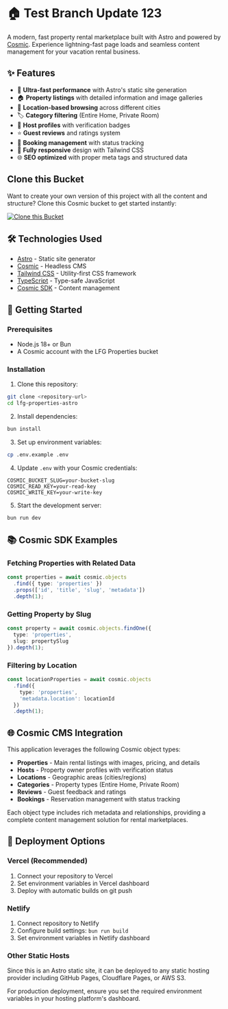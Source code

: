 # 🏠 Test Branch Update 123

A modern, fast property rental marketplace built with Astro and powered by [Cosmic](https://www.cosmicjs.com). Experience lightning-fast page loads and seamless content management for your vacation rental business.

## ✨ Features

- 🚀 **Ultra-fast performance** with Astro's static site generation
- 🏠 **Property listings** with detailed information and image galleries
- 📍 **Location-based browsing** across different cities
- 🏷️ **Category filtering** (Entire Home, Private Room)
- 👤 **Host profiles** with verification badges
- ⭐ **Guest reviews** and ratings system
- 📅 **Booking management** with status tracking
- 📱 **Fully responsive** design with Tailwind CSS
- 🌐 **SEO optimized** with proper meta tags and structured data

## Clone this Bucket

Want to create your own version of this project with all the content and structure? Clone this Cosmic bucket to get started instantly:

[![Clone this Bucket](https://img.shields.io/badge/Clone%20this%20Bucket-4F46E5?style=for-the-badge&logo=cosmic&logoColor=white)](http://localhost:3040/projects/new?clone_bucket=lfg-production)

## 🛠️ Technologies Used

- [Astro](https://astro.build) - Static site generator
- [Cosmic](https://www.cosmicjs.com) - Headless CMS
- [Tailwind CSS](https://tailwindcss.com) - Utility-first CSS framework
- [TypeScript](https://www.typescriptlang.org) - Type-safe JavaScript
- [Cosmic SDK](https://www.cosmicjs.com/docs) - Content management

## 🚀 Getting Started

### Prerequisites

- Node.js 18+ or Bun
- A Cosmic account with the LFG Properties bucket

### Installation

1. Clone this repository:
```bash
git clone <repository-url>
cd lfg-properties-astro
```

2. Install dependencies:
```bash
bun install
```

3. Set up environment variables:
```bash
cp .env.example .env
```

4. Update `.env` with your Cosmic credentials:
```env
COSMIC_BUCKET_SLUG=your-bucket-slug
COSMIC_READ_KEY=your-read-key
COSMIC_WRITE_KEY=your-write-key
```

5. Start the development server:
```bash
bun run dev
```

## 📚 Cosmic SDK Examples

### Fetching Properties with Related Data
```typescript
const properties = await cosmic.objects
  .find({ type: 'properties' })
  .props(['id', 'title', 'slug', 'metadata'])
  .depth(1);
```

### Getting Property by Slug
```typescript
const property = await cosmic.objects.findOne({
  type: 'properties',
  slug: propertySlug
}).depth(1);
```

### Filtering by Location
```typescript
const locationProperties = await cosmic.objects
  .find({ 
    type: 'properties',
    'metadata.location': locationId 
  })
  .depth(1);
```

## 🌐 Cosmic CMS Integration

This application leverages the following Cosmic object types:

- **Properties** - Main rental listings with images, pricing, and details
- **Hosts** - Property owner profiles with verification status
- **Locations** - Geographic areas (cities/regions)
- **Categories** - Property types (Entire Home, Private Room)
- **Reviews** - Guest feedback and ratings
- **Bookings** - Reservation management with status tracking

Each object type includes rich metadata and relationships, providing a complete content management solution for rental marketplaces.

## 🚀 Deployment Options

### Vercel (Recommended)
1. Connect your repository to Vercel
2. Set environment variables in Vercel dashboard
3. Deploy with automatic builds on git push

### Netlify
1. Connect repository to Netlify
2. Configure build settings: `bun run build`
3. Set environment variables in Netlify dashboard

### Other Static Hosts
Since this is an Astro static site, it can be deployed to any static hosting provider including GitHub Pages, Cloudflare Pages, or AWS S3.

For production deployment, ensure you set the required environment variables in your hosting platform's dashboard.
<!-- README_END -->